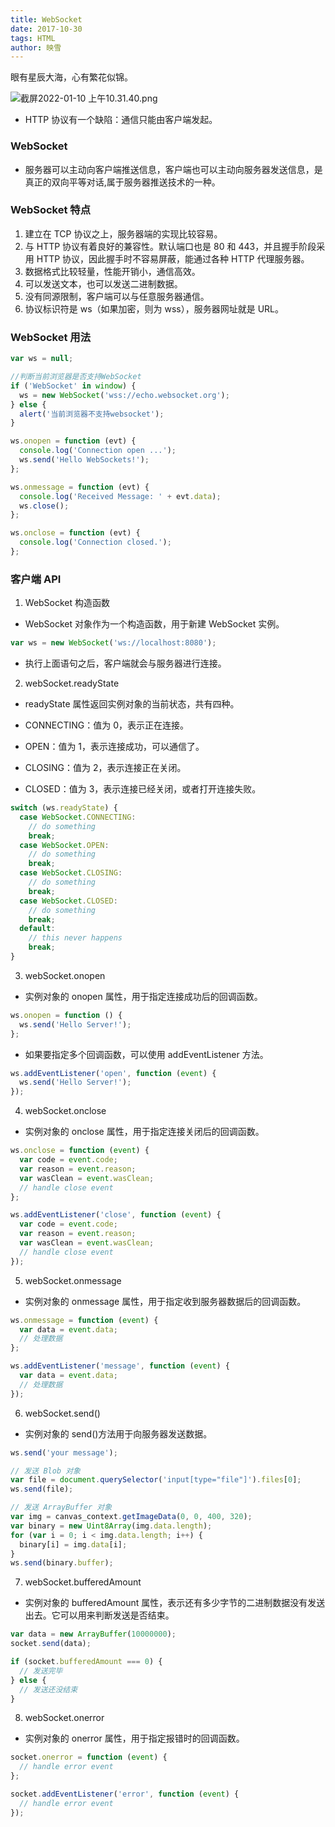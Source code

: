 ```yaml
---
title: WebSocket
date: 2017-10-30
tags: HTML
author: 映雪
---
```


眼有星辰大海，心有繁花似锦。

<!--more-->

![截屏2022-01-10 上午10.31.40.png](/images/2022/01/10/YwvsVOEfAGXRdSg.png)

- HTTP 协议有一个缺陷：通信只能由客户端发起。

### WebSocket

- 服务器可以主动向客户端推送信息，客户端也可以主动向服务器发送信息，是真正的双向平等对话,属于服务器推送技术的一种。

### WebSocket 特点

1. 建立在 TCP 协议之上，服务器端的实现比较容易。
2. 与 HTTP 协议有着良好的兼容性。默认端口也是 80 和 443，并且握手阶段采用 HTTP 协议，因此握手时不容易屏蔽，能通过各种 HTTP 代理服务器。
3. 数据格式比较轻量，性能开销小，通信高效。
4. 可以发送文本，也可以发送二进制数据。
5. 没有同源限制，客户端可以与任意服务器通信。
6. 协议标识符是 ws（如果加密，则为 wss），服务器网址就是 URL。

### WebSocket 用法

```js
var ws = null;

//判断当前浏览器是否支持WebSocket
if ('WebSocket' in window) {
  ws = new WebSocket('wss://echo.websocket.org');
} else {
  alert('当前浏览器不支持websocket');
}

ws.onopen = function (evt) {
  console.log('Connection open ...');
  ws.send('Hello WebSockets!');
};

ws.onmessage = function (evt) {
  console.log('Received Message: ' + evt.data);
  ws.close();
};

ws.onclose = function (evt) {
  console.log('Connection closed.');
};
```

### 客户端 API

1. WebSocket 构造函数

- WebSocket 对象作为一个构造函数，用于新建 WebSocket 实例。

```js
var ws = new WebSocket('ws://localhost:8080');
```

- 执行上面语句之后，客户端就会与服务器进行连接。

2. webSocket.readyState

- readyState 属性返回实例对象的当前状态，共有四种。

- CONNECTING：值为 0，表示正在连接。
- OPEN：值为 1，表示连接成功，可以通信了。
- CLOSING：值为 2，表示连接正在关闭。
- CLOSED：值为 3，表示连接已经关闭，或者打开连接失败。

```js
switch (ws.readyState) {
  case WebSocket.CONNECTING:
    // do something
    break;
  case WebSocket.OPEN:
    // do something
    break;
  case WebSocket.CLOSING:
    // do something
    break;
  case WebSocket.CLOSED:
    // do something
    break;
  default:
    // this never happens
    break;
}
```

3. webSocket.onopen

- 实例对象的 onopen 属性，用于指定连接成功后的回调函数。

```js
ws.onopen = function () {
  ws.send('Hello Server!');
};
```

- 如果要指定多个回调函数，可以使用 addEventListener 方法。

```js
ws.addEventListener('open', function (event) {
  ws.send('Hello Server!');
});
```

4. webSocket.onclose

- 实例对象的 onclose 属性，用于指定连接关闭后的回调函数。

```js
ws.onclose = function (event) {
  var code = event.code;
  var reason = event.reason;
  var wasClean = event.wasClean;
  // handle close event
};

ws.addEventListener('close', function (event) {
  var code = event.code;
  var reason = event.reason;
  var wasClean = event.wasClean;
  // handle close event
});
```

5. webSocket.onmessage

- 实例对象的 onmessage 属性，用于指定收到服务器数据后的回调函数。

```js
ws.onmessage = function (event) {
  var data = event.data;
  // 处理数据
};

ws.addEventListener('message', function (event) {
  var data = event.data;
  // 处理数据
});
```

6. webSocket.send()

- 实例对象的 send()方法用于向服务器发送数据。

```js
ws.send('your message');

// 发送 Blob 对象
var file = document.querySelector('input[type="file"]').files[0];
ws.send(file);

// 发送 ArrayBuffer 对象
var img = canvas_context.getImageData(0, 0, 400, 320);
var binary = new Uint8Array(img.data.length);
for (var i = 0; i < img.data.length; i++) {
  binary[i] = img.data[i];
}
ws.send(binary.buffer);
```

7. webSocket.bufferedAmount

- 实例对象的 bufferedAmount 属性，表示还有多少字节的二进制数据没有发送出去。它可以用来判断发送是否结束。

```js
var data = new ArrayBuffer(10000000);
socket.send(data);

if (socket.bufferedAmount === 0) {
  // 发送完毕
} else {
  // 发送还没结束
}
```

8. webSocket.onerror

- 实例对象的 onerror 属性，用于指定报错时的回调函数。

```js
socket.onerror = function (event) {
  // handle error event
};

socket.addEventListener('error', function (event) {
  // handle error event
});
```
